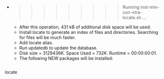 * >>>>>>>>> Running inst-min-con-xtra-locate.sh ...
  * After this operation, 431 kB of additional disk space will be used.
  * Install locate to generate an index of files and directories. Searching for files will be much faster.
  * Add locate alias.
  * Run updatedb to update the database.
  * Disk size = 3129436K. Space Used = 732K. Runtime = 00:00:00:01.
  * The following NEW packages will be installed:
  ```bash
locate
  ```
